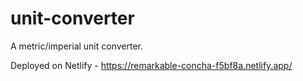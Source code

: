 # unit-converter
 A metric/imperial unit converter.
 
 Deployed on Netlify - https://remarkable-concha-f5bf8a.netlify.app/
